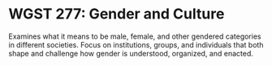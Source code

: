 # WGST 277: Gender and Culture

Examines what it means to be male, female, and other gendered categories in different societies. Focus on institutions, groups, and individuals that both shape and challenge how gender is understood, organized, and enacted.